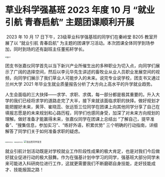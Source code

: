 # 草业科学强基班 2023 年度 10 月 “就业引航 青春启航” 主题团课顺利开展

​    2023 年 10 月 17 日下午，23级草业科学强基班的同学们在秦岭堂 B205 教室开展了以 “就业引航 青春启航” 为主题的团课学习活动。本次团课全体同学到场参加，同时到场的还有副班主任董拓轩学长。

<img src="https://pic.imgdb.cn/item/65771a4dc458853aef0ef4ee.jpg" alt="图片0" style="zoom:33%;" />

​    团支书张嘉仪同学首先以当下新兴产业所催生出的多种职业为切入点，向同学们展示了广阔的选择空间，然后以李元华先生讲述的畜牧业从业人员职业发展空间的视频，向同学们展示了我们草业人可能步入的未来。说完专业说学校，团支书又通过兰州大学 2021 年毕业生就业质量报告分析了大方向上高水平的升学就业趋势。

​    人生会面临的三大抉择——求学、求职、求偶，每一部分都是极其重要的。升入大学的我们已经将求学的道路走完了大半，接下来就该面临求职的抉择。做好规划才能把握好未来，黄萍、崔晓蕊、张远哲三位同学在团课上向其他同学分享了自己在填报志愿是的未来规划和心路历程，同学们也感同身受，加深了对未来方向规划的理解。做好准备才能赢得未来，张嘉仪同学在团课上总结出 “了解自己，提早准备”、“搜集信息，参加实习”、“练好外语，积累优势” 三个明确的行动指南，详细解答了同学们关于如何准备求职的疑虑。

<img src="https://pic.imgdb.cn/item/65771a4dc458853aef0ef5b4.jpg" alt="黄萍同学发言" style="zoom: 25%;" />

<img src="https://pic.imgdb.cn/item/65771a4dc458853aef0ef622.jpg" alt="崔晓蕊同学发言" style="zoom:25%;" />

<img src="https://pic.imgdb.cn/item/65771a4ec458853aef0ef6d9.jpg" alt="张远哲同学发言" style="zoom: 50%;" />

​    就业引航计划活动既是对学校就业工作阶段性成果的极大肯定，也是对我们今后做好就业促进行动的极大鼓舞。作为在强基计划中学习的同学，强基班大部分同学未来可能进入科研岗位进行工作，这就更需要我们不断磨砺自身技能，走好技能成才、技能报国之路！